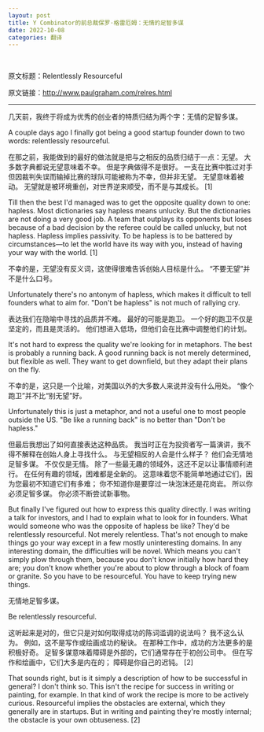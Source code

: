 ```yaml
---
layout: post
title: Y Combinator的前总裁保罗·格雷厄姆：无情的足智多谋
date: 2022-10-08
categories: 翻译
---
```


<br>

<p class="small">原文标题：Relentlessly Resourceful

<br>

原文链接：http://www.paulgraham.com/relres.html

</p>

---

几天前，我终于将成为优秀的创业者的特质归结为两个字：无情的足智多谋。

A couple days ago I finally got being a good startup founder down to two words: relentlessly resourceful.

在那之前，我能做到的最好的做法就是把与之相反的品质归结于一点：无望。 大多数字典都说无望意味着不幸。 但是字典做得不是很好。 一支在比赛中胜过对手但因裁判失误而输掉比赛的球队可能被称为不幸，但并非无望。 无望意味着被动。 无望就是被环境重创，对世界逆来顺受，而不是与其成长。 [1]

Till then the best I'd managed was to get the opposite quality down to one: hapless. Most dictionaries say hapless means unlucky. But the dictionaries are not doing a very good job. A team that outplays its opponents but loses because of a bad decision by the referee could be called unlucky, but not hapless. Hapless implies passivity. To be hapless is to be battered by circumstances—to let the world have its way with you, instead of having your way with the world. [1]

不幸的是，无望没有反义词，这使得很难告诉创始人目标是什么。 “不要无望”并不是什么口号。

Unfortunately there's no antonym of hapless, which makes it difficult to tell founders what to aim for. "Don't be hapless" is not much of rallying cry.

表达我们在隐喻中寻找的品质并不难。 最好的可能是跑卫。 一个好的跑卫不仅是坚定的，而且是灵活的。 他们想进入低场，但他们会在比赛中调整他们的计划。

It's not hard to express the quality we're looking for in metaphors. The best is probably a running back. A good running back is not merely determined, but flexible as well. They want to get downfield, but they adapt their plans on the fly.

不幸的是，这只是一个比喻，对美国以外的大多数人来说并没有什么用处。 “像个跑卫”并不比“别无望”好。

Unfortunately this is just a metaphor, and not a useful one to most people outside the US. "Be like a running back" is no better than "Don't be hapless."

但最后我想出了如何直接表达这种品质。 我当时正在为投资者写一篇演讲，我不得不解释在创始人身上寻找什么。 与无望相反的人会是什么样子？ 他们会无情地足智多谋。 不仅仅是无情。 除了一些最无趣的领域外，这还不足以让事情顺利进行。 在任何有趣的领域，困难都是全新的。 这意味着您不能简单地通过它们，因为您最初不知道它们有多难； 你不知道你是要穿过一块泡沫还是花岗岩。 所以你必须足智多谋。 你必须不断尝试新事物。

But finally I've figured out how to express this quality directly. I was writing a talk for investors, and I had to explain what to look for in founders. What would someone who was the opposite of hapless be like? They'd be relentlessly resourceful. Not merely relentless. That's not enough to make things go your way except in a few mostly uninteresting domains. In any interesting domain, the difficulties will be novel. Which means you can't simply plow through them, because you don't know initially how hard they are; you don't know whether you're about to plow through a block of foam or granite. So you have to be resourceful. You have to keep trying new things.

无情地足智多谋。

Be relentlessly resourceful.

这听起来是对的，但它只是对如何取得成功的陈词滥调的说法吗？ 我不这么认为。 例如，这不是写作或绘画成功的秘诀。 在那种工作中，成功的方法更多的是积极好奇。 足智多谋意味着障碍是外部的，它们通常存在于初创公司中。 但在写作和绘画中，它们大多是内在的； 障碍是你自己的迟钝。 [2]

That sounds right, but is it simply a description of how to be successful in general? I don't think so. This isn't the recipe for success in writing or painting, for example. In that kind of work the recipe is more to be actively curious. Resourceful implies the obstacles are external, which they generally are in startups. But in writing and painting they're mostly internal; the obstacle is your own obtuseness. [2]
